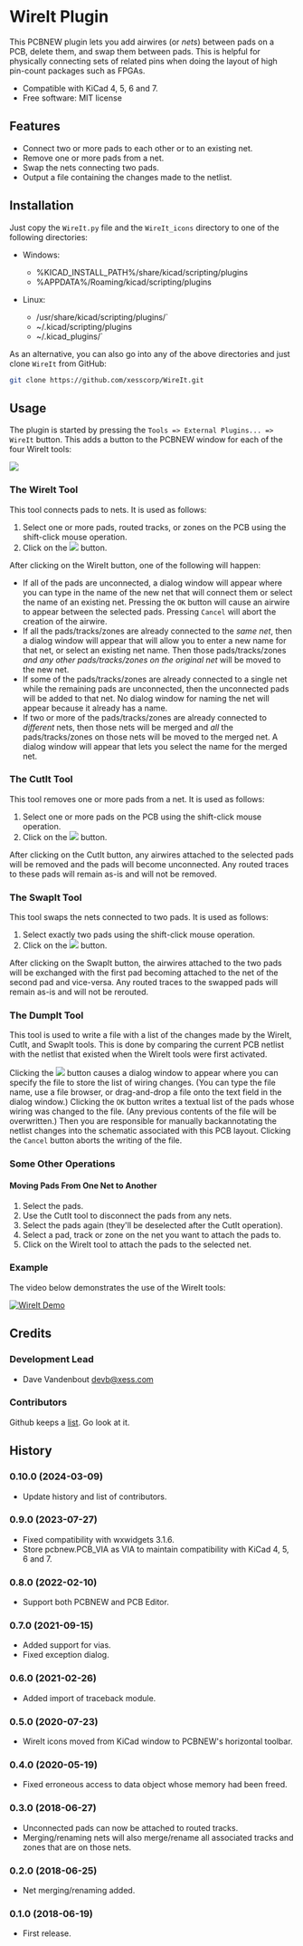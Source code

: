 # WireIt Plugin

This PCBNEW plugin lets you add airwires (or *nets*) between pads on a PCB, delete them, and swap them between pads.
This is helpful for physically connecting sets of related pins when doing
the layout of high pin-count packages such as FPGAs.

* Compatible with KiCad 4, 5, 6 and 7.
* Free software: MIT license


## Features

* Connect two or more pads to each other or to an existing net.
* Remove one or more pads from a net.
* Swap the nets connecting two pads.
* Output a file containing the changes made to the netlist.


## Installation

Just copy the `WireIt.py` file and the `WireIt_icons` directory to one
of the following directories:

* Windows:
  + %KICAD_INSTALL_PATH%/share/kicad/scripting/plugins
  + %APPDATA%/Roaming/kicad/scripting/plugins

* Linux:
  + /usr/share/kicad/scripting/plugins/`
  + ~/.kicad/scripting/plugins
  + ~/.kicad_plugins/`

As an alternative, you can also go into any of the above directories and just clone
`WireIt` from GitHub:

```bash
git clone https://github.com/xesscorp/WireIt.git
```


## Usage

The plugin is started by pressing the `Tools => External Plugins... => WireIt` button.
This adds a button to the PCBNEW window for each of the four WireIt tools:

![](WireIt_buttons.png)

### The WireIt Tool

This tool connects pads to nets.
It is used as follows:

1. Select one or more pads, routed tracks, or zones on the PCB using the shift-click mouse operation.
2. Click on the ![](WireIt_icons/wire_it.png) button.

After clicking on the WireIt button, one of the following will happen:

* If all of the pads are unconnected, a dialog window will appear where you can
  type in the name of the new net that will connect them or select the name of an
  existing net. Pressing the `OK` button will cause an airwire to appear between
  the selected pads. Pressing `Cancel` will abort the creation of the airwire.
* If all the pads/tracks/zones are already connected to the *same net*, then a dialog
  window will appear that will allow you to enter a new name for that net, or
  select an existing net name. Then those pads/tracks/zones *and any other 
  pads/tracks/zones on the original net*  will be moved to the new net.
* If some of the pads/tracks/zones are already connected to a single net while
  the remaining pads are unconnected, then
  the unconnected pads will be added to that net. No dialog window for naming
  the net will appear because it already has a name.
* If two or more of the pads/tracks/zones are already connected to *different* nets, then
  those nets will be merged and *all* the pads/tracks/zones on those nets will be moved
  to the merged net. A dialog window will appear that lets you select the name
  for the merged net.

### The CutIt Tool

This tool removes one or more pads from a net.
It is used as follows:

1. Select one or more pads on the PCB using the shift-click mouse operation.
2. Click on the ![](WireIt_icons/cut_it.png) button.

After clicking on the CutIt button, any airwires attached to the selected pads
will be removed and the pads will become unconnected.
Any routed traces to these pads will remain as-is and will not be removed.

### The SwapIt Tool

This tool swaps the nets connected to two pads.
It is used as follows:

1. Select exactly two pads using the shift-click mouse operation.
2. Click on the ![](WireIt_icons/swap_it.png) button.

After clicking on the SwapIt button, the airwires attached to the two pads will
be exchanged with the first pad becoming attached to the net of the second pad
and vice-versa.
Any routed traces to the swapped pads will remain as-is and will not be rerouted.

### The DumpIt Tool

This tool is used to write a file with a list of the changes made by the WireIt,
CutIt, and SwapIt tools. This is done by comparing the current PCB netlist
with the netlist that existed when the WireIt tools were first activated.

Clicking the ![](WireIt_icons/dump_it.png) button causes a dialog window to appear where you can specify
the file to store the list of wiring changes. (You can type the file name, use
a file browser, or drag-and-drop a file onto the text field in the dialog window.)
Clicking the `OK` button writes a textual list of the pads whose wiring was
changed to the file. (Any previous contents of the file will be overwritten.)
Then you are responsible for manually backannotating the netlist changes into
the schematic associated with this PCB layout.
Clicking the `Cancel` button aborts the writing of the file.

### Some Other Operations

#### Moving Pads From One Net to Another

1. Select the pads.
2. Use the CutIt tool to disconnect the pads from any nets.
3. Select the pads again (they'll be deselected after the CutIt operation).
4. Select a pad, track or zone on the net you want to attach the pads to.
5. Click on the WireIt tool to attach the pads to the selected net.
 
### Example

The video below demonstrates the use of the WireIt tools:

[![WireIt Demo](video_thumbnail.png)](https://youtu.be/-FPzxCktdcs)

## Credits

### Development Lead

* Dave Vandenbout <devb@xess.com>

### Contributors

Github keeps a [list](https://github.com/devbisme/WireIt/graphs/contributors). Go look at it.


## History

### 0.10.0 (2024-03-09)

* Update history and list of contributors.

### 0.9.0 (2023-07-27)

* Fixed compatibility with wxwidgets 3.1.6.
* Store pcbnew.PCB_VIA as VIA to maintain compatibility with KiCad 4, 5, 6 and 7.

### 0.8.0 (2022-02-10)

* Support both PCBNEW and PCB Editor.

### 0.7.0 (2021-09-15)

* Added support for vias.
* Fixed exception dialog.

### 0.6.0 (2021-02-26)

* Added import of traceback module.

### 0.5.0 (2020-07-23)

* WireIt icons moved from KiCad window to PCBNEW's horizontal toolbar.

### 0.4.0 (2020-05-19)

* Fixed erroneous access to data object whose memory had been freed.

### 0.3.0 (2018-06-27)

* Unconnected pads can now be attached to routed tracks.
* Merging/renaming nets will also merge/rename all associated tracks and zones that are on those nets.

### 0.2.0 (2018-06-25)

* Net merging/renaming added.

### 0.1.0 (2018-06-19)

* First release.
